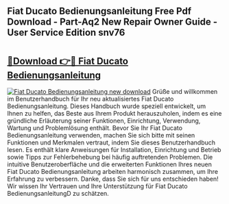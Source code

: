 ## Fiat Ducato Bedienungsanleitung Free Pdf Download - Part-Aq2 New Repair Owner Guide - User Service Edition snv76

# <h2><a href="http://df2h2w.blite.top/?on=Fiat+Ducato+Bedienungsanleitung">🔗Download 👉🔴 Fiat Ducato Bedienungsanleitung</a></h2>

[![Fiat Ducato Bedienungsanleitung new download](https://i.imgur.com/lujVjoI.png)](http://df2h2w.blite.top/?on=Fiat+Ducato+Bedienungsanleitung)
Grüße und willkommen im Benutzerhandbuch für Ihr neu aktualisiertes Fiat Ducato Bedienungsanleitung. Dieses Handbuch wurde speziell entwickelt, um Ihnen zu helfen, das Beste aus Ihrem Produkt herauszuholen, indem es eine gründliche Erläuterung seiner Funktionen, Einrichtung, Verwendung, Wartung und Problemlösung enthält. Bevor Sie Ihr Fiat Ducato Bedienungsanleitung verwenden, machen Sie sich bitte mit seinen Funktionen und Merkmalen vertraut, indem Sie dieses Benutzerhandbuch lesen. Es enthält klare Anweisungen für Installation, Einrichtung und Betrieb sowie Tipps zur Fehlerbehebung bei häufig auftretenden Problemen. Die intuitive Benutzeroberfläche und die erweiterten Funktionen Ihres neuen Fiat Ducato Bedienungsanleitung arbeiten harmonisch zusammen, um Ihre Erfahrung zu verbessern. Danke, dass Sie sich für uns entschieden haben! Wir wissen Ihr Vertrauen und Ihre Unterstützung für Fiat Ducato BedienungsanleitungD zu schätzen.
